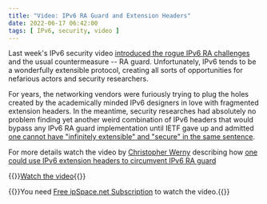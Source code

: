 ```yaml
---
title: "Video: IPv6 RA Guard and Extension Headers"
date: 2022-06-17 06:42:00
tags: [ IPv6, security, video ]
---
```

Last week's IPv6 security video [introduced the rogue IPv6 RA challenges](/2022/06/video-rogue-ra-challenges.html) and the usual countermeasure -- RA guard. Unfortunately, IPv6 tends to be a wonderfully extensible protocol, creating all sorts of opportunities for nefarious actors and security researchers.

For years, the networking vendors were furiously trying to plug the holes created by the academically minded IPv6 designers in love with fragmented extension headers. In the meantime, security researches had absolutely no problem finding yet another weird combination of IPv6 headers that would bypass any IPv6 RA guard implementation until IETF gave up and admitted [one cannot have "infinitely extensible" and "secure" in the same sentence](https://datatracker.ietf.org/doc/html/rfc6980#section-5). 

For more details watch the video by [Christopher Werny](https://www.ipspace.net/Author:Christopher_Werny) describing how [one could use IPv6 extension headers to circumvent IPv6 RA guard](https://my.ipspace.net/bin/get/IPv6Sec/E5.3%20-%20Extension%20Headers%20Circumvent%20RA%20Guard.mp4?doccode=IPv6Sec)

{{<jump>}}[Watch the video](https://my.ipspace.net/bin/get/IPv6Sec/E5.2%20-%20Rogue%20RA%20Challenges.mp4?doccode=IPv6Sec){{</jump>}}

{{<note info >}}You need [Free ipSpace.net Subscription](https://www.ipspace.net/Subscription/Free) to watch the video.{{</note>}}
